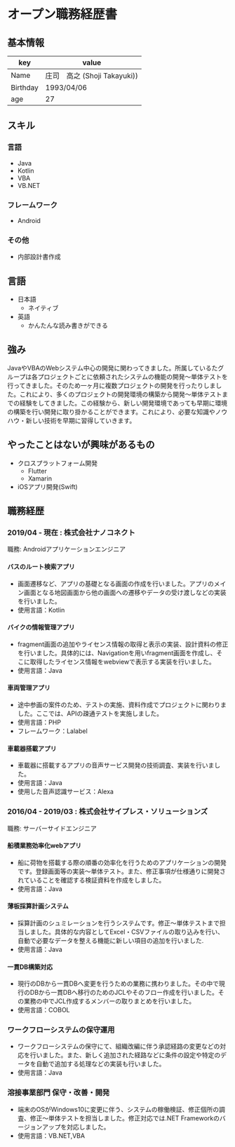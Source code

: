 # オープン職務経歴書

## 基本情報

|key|value|
|---|-----|
|Name|庄司　高之 (Shoji Takayuki))|
|Birthday|1993/04/06|
|age|27|

## スキル
### 言語

- Java
- Kotlin
- VBA
- VB.NET

### フレームワーク

- Android

### その他

- 内部設計書作成

## 言語

- 日本語
  - ネイティブ
- 英語
  - かんたんな読み書きができる

## 強み
JavaやVBAのWebシステム中心の開発に関わってきました。所属しているたグループは各プロジェクトごとに依頼されたシステムの機能の開発～単体テストを行ってきました。そのため一ヶ月に複数プロジェクトの開発を行ったりしました。これにより、多くのプロジェクトの開発環境の構築から開発～単体テストまでの経験をしてきました。この経験から、新しい開発環境であっても早期に環境の構築を行い開発に取り掛かることができます。これにより、必要な知識やノウハウ・新しい技術を早期に習得していきます。

## やったことはないが興味があるもの

- クロスプラットフォーム開発
  - Flutter
  - Xamarin
- iOSアプリ開発(Swift)

## 職務経歴

### 2019/04 - 現在 : 株式会社ナノコネクト

職務: Androidアプリケーションエンジニア

#### バスのルート検索アプリ

- 画面遷移など、アプリの基礎となる画面の作成を行いました。アプリのメイン画面となる地図画面から他の画面への遷移やデータの受け渡しなどの実装を行いました。
- 使用言語：Kotlin

#### バイクの情報管理アプリ

- fragment画面の追加やライセンス情報の取得と表示の実装、設計資料の修正を行いました。具体的には、Navigationを用いfragment画面を作成し、そこに取得したライセンス情報をwebviewで表示する実装を行いました。
- 使用言語：Java

#### 車両管理アプリ

- 途中参画の案件のため、テストの実施、資料作成でプロジェクトに関わりました。ここでは、APIの疎通テストを実施しました。
- 使用言語：PHP
- フレームワーク：Lalabel

#### 車載器搭載アプリ

- 車載器に搭載するアプリの音声サービス開発の技術調査、実装を行いました。
- 使用言語：Java
- 使用した音声認識サービス：Alexa

### 2016/04 - 2019/03 : 株式会社サイプレス・ソリューションズ

職務: サーバーサイドエンジニア

#### 船積業務効率化webアプリ

- 船に荷物を搭載する際の順番の効率化を行うためのアプリケーションの開発です。登録画面等の実装～単体テスト。また、修正事項が仕様通りに開発されていることを確認する検証資料を作成をしました。
- 使用言語：Java

#### 薄板採算計画システム

- 採算計画のシュミレーションを行うシステムです。修正～単体テストまで担当しました。具体的な内容としてExcel・CSVファイルの取り込みを行い、自動で必要なデータを整える機能に新しい項目の追加を行いました.
- 使用言語：Java

#### 一貫DB構築対応

- 現行のDBから一貫DBへ変更を行うための業務に携わりました。その中で現行のDBから一貫DBへ移行のためのJCLやそのフロー作成を行いました。その業務の中でJCL作成するメンバーの取りまとめを行いました。
- 使用言語：COBOL

### ワークフローシステムの保守運用

- ワークフローシステムの保守にて、組織改編に伴う承認経路の変更などの対応を行いました。また、新しく追加された経路などに条件の設定や特定のデータを自動で追加する処理などの実装も行いました。
- 使用言語：Java

### 溶接事業部門 保守・改善・開発

- 端末のOSがWindows10に変更に伴う、システムの稼働検証、修正個所の調査、修正～単体テストを担当しました。修正対応では.NET Frameworkのバージョンアップを対応しました。
- 使用言語：VB.NET,VBA